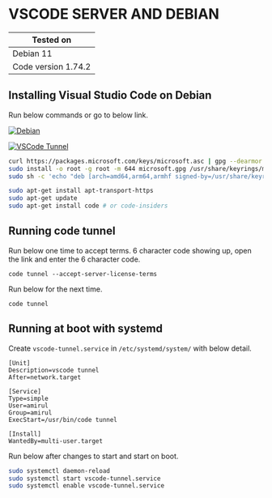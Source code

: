# VSCODE SERVER AND DEBIAN

| Tested on           |
| ------------------- |
| Debian 11           |
| Code version 1.74.2 |

## Installing Visual Studio Code on Debian

Run below commands or go to below link.

[![Debian](https://img.shields.io/badge/Debian-VisualStudioCode-red?logo=debian&logoColor=red)](https://wiki.debian.org/VisualStudioCode)

[![VSCode Tunnel](https://img.shields.io/badge/VSCode-Remote%20Tunnels-blue?logo=visualstudiocode&logoColor=blue)](https://code.visualstudio.com/docs/remote/tunnels#_using-the-code-cli)

```sh
curl https://packages.microsoft.com/keys/microsoft.asc | gpg --dearmor > microsoft.gpg
sudo install -o root -g root -m 644 microsoft.gpg /usr/share/keyrings/microsoft-archive-keyring.gpg
sudo sh -c 'echo "deb [arch=amd64,arm64,armhf signed-by=/usr/share/keyrings/microsoft-archive-keyring.gpg] https://packages.microsoft.com/repos/vscode stable main" > /etc/apt/sources.list.d/vscode.list'
```

```sh
sudo apt-get install apt-transport-https
sudo apt-get update
sudo apt-get install code # or code-insiders
```

## Running code tunnel

Run below one time to accept terms. 6 character code showing up, open the link and enter the 6 character code.

`code tunnel --accept-server-license-terms`

Run below for the next time.

`code tunnel`

## Running at boot with systemd

Create `vscode-tunnel.service` in `/etc/systemd/system/` with below detail.

```service
[Unit]
Description=vscode tunnel
After=network.target

[Service]
Type=simple
User=amirul
Group=amirul
ExecStart=/usr/bin/code tunnel

[Install]
WantedBy=multi-user.target
```

Run below after changes to start and start on boot.

```sh
sudo systemctl daemon-reload
sudo systemctl start vscode-tunnel.service
sudo systemctl enable vscode-tunnel.service
```
